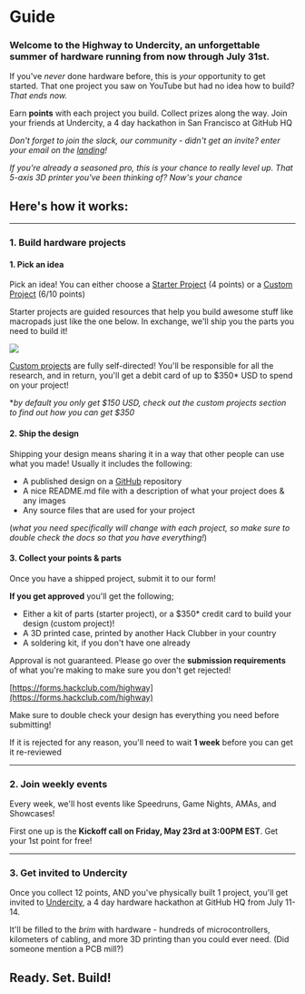 # Guide

### Welcome to the **Highway** to **Undercity**, an unforgettable summer of hardware running from now through July 31st.

If you've *never* done hardware before, this is *your* opportunity to get started. That one project you saw on YouTube but had no idea how to build? *That ends now.*

Earn **points** with each project you build. Collect prizes along the way. Join your friends at Undercity, a 4 day hackathon in San Francisco at GitHub HQ

*Don't forget to join the slack, our community - didn't get an invite? enter your email on the [landing](/)!*

*If you're already a seasoned pro, this is your chance to really level up. That 5-axis 3D printer you've been thinking of? Now's your chance*

## Here's how it works:
---
### 1. Build hardware projects

#### 1. Pick an idea

Pick an idea! You can either choose a [Starter Project](/starter-projects) (4 points) or a [Custom Project](/advanced) (6/10 points)

Starter projects are guided resources that help you build awesome stuff like macropads just like the one below. In exchange, we'll ship you the parts you need to build it!

<img src="https://hackpad.hackclub.com/orpheuspadpic.png" style="max-width: 400px;"></img>

[Custom projects](/advanced) are fully self-directed! You'll be responsible for all the research, and in return, you'll get a debit card of up to $350* USD to spend on your project!

**by default you only get $150 USD, check out the custom projects section to find out how you can get $350*

#### 2. Ship the design
Shipping your design means sharing it in a way that other people can use what you made! Usually it includes the following:

- A published design on a [GitHub](https://github.com/) repository
- A nice README.md file with a description of what your project does & any images
- Any source files that are used for your project

(*what you need specifically will change with each project, so make sure to double check the docs so that you have everything!*)

#### 3. Collect your points & parts
Once you have a shipped project, submit it to our form! 

**If you get approved** you'll get the following; 

- Either a kit of parts (starter project), or a $350* credit card to build your design (custom project)!
- A 3D printed case, printed by another Hack Clubber in your country
- A soldering kit, if you don't have one already

Approval is not guaranteed. Please go over the **submission requirements** of what you're making to make sure you don't get rejected!

[https://forms.hackclub.com/highway](https://forms.hackclub.com/highway)

Make sure to double check your design has everything you need before submitting! 

If it is rejected for any reason, you'll need to wait **1 week** before you can get it re-reviewed

---

### 2. Join weekly events

Every week, we'll host events like Speedruns, Game Nights, AMAs, and Showcases! 

First one up is the **Kickoff call on Friday, May 23rd at 3:00PM EST**. Get your 1st point for free!

---

### 3. Get invited to Undercity

Once you collect 12 points, AND you've physically built 1 project, you'll get invited to [Undercity](/getting-started/undercity), a 4 day hardware hackathon at GitHub HQ from July 11-14.

It'll be filled to the *brim* with hardware - hundreds of microcontrollers, kilometers of cabling, and more 3D printing than you could ever need. (Did someone mention a PCB mill?)

## Ready. Set. Build!

<!-- *Any questions? Check out the [FAQ](/faq)* -->
